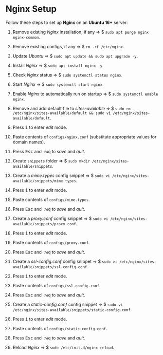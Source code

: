 # Nginx Setup
Follow these steps to set up **Nginx** on an **Ubuntu 16+** server:

1. Remove existing *Nginx* installation, if any => $ `sudo apt purge nginx nginx-common`.

2. Remove existing configs, if any => $ `rm -rf /etc/nginx`.

3. Update *Ubuntu* => $ `sudo apt update && sudo apt upgrade -y`.

4. Install *Nginx* => $ `sudo apt install nginx -y`.

5. Check *Nginx* status => $ `sudo systemctl status nginx`.

6. Start *Nginx* => $ `sudo systemctl start nginx`.

7. Enable *Nginx* to automatically run on startup => $ `sudo systemctl enable nginx`.

8. Remove and add default file to *sites-available* => $ `sudo rm /etc/nginx/sites-available/default && sudo vi /etc/nginx/sites-available/default`.

9. Press <kbd>i</kbd> to enter *edit* mode.

10. Paste contents of `configs/nginx.conf` (substitute appropriate values for domain names).

11. Press <kbd>Esc</kbd> and <kbd>:</kbd><kbd>w</kbd><kbd>q</kbd> to *save* and *quit*.

12. Create `snippets` folder => $ `sudo mkdir /etc/nginx/sites-available/snippets`.

13. Create a *mime.types* config snippet => $ `sudo vi /etc/nginx/sites-available/snippets/mime.types`.

14. Press <kbd>i</kbd> to enter *edit* mode.

15. Paste contents of `configs/mime.types`.

16. Press <kbd>Esc</kbd> and <kbd>:</kbd><kbd>w</kbd><kbd>q</kbd> to *save* and *quit*.

17. Create a *proxy.conf* config snippet => $ `sudo vi /etc/nginx/sites-available/snippets/proxy.conf`.

18. Press <kbd>i</kbd> to enter *edit* mode.

19. Paste contents of `configs/proxy.conf`.

20. Press <kbd>Esc</kbd> and <kbd>:</kbd><kbd>w</kbd><kbd>q</kbd> to *save* and *quit*.

21. Create a *ssl-config.conf* config snippet => $ `sudo vi /etc/nginx/sites-available/snippets/ssl-config.conf`.

22. Press <kbd>i</kbd> to enter *edit* mode.

23. Paste contents of `configs/ssl-config.conf`.

24. Press <kbd>Esc</kbd> and <kbd>:</kbd><kbd>w</kbd><kbd>q</kbd> to *save* and *quit*.

25. Create a *static-config.conf* config snippet => $ `sudo vi /etc/nginx/sites-available/snippets/static-config.conf`.

26. Press <kbd>i</kbd> to enter *edit* mode.

27. Paste contents of `configs/static-config.conf`.

28. Press <kbd>Esc</kbd> and <kbd>:</kbd><kbd>w</kbd><kbd>q</kbd> to *save* and *quit*.

29. Reload *Nginx* => $ `sudo /etc/init.d/nginx reload`.
